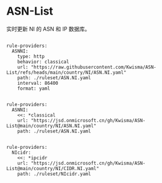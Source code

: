 
# ASN-List

实时更新 NI 的 ASN 和 IP 数据库。

<pre><code class="language-javascript">
rule-providers:
  ASNNI:
    type: http
    behavior: classical
    url: "https://raw.githubusercontent.com/Kwisma/ASN-List/refs/heads/main/country/NI/ASN.NI.yaml"
    path: ./ruleset/ASN.NI.yaml
    interval: 86400
    format: yaml
</code></pre>

<pre><code class="language-javascript">
rule-providers:
  ASNNI:
    <<: *classical
    url: "https://jsd.onmicrosoft.cn/gh/Kwisma/ASN-List@main/country/NI/ASN.NI.yaml"
    path: ./ruleset/ASN.NI.yaml
</code></pre>

<pre><code class="language-javascript">
rule-providers:
  NIcidr:
    <<: *ipcidr
    url: "https://jsd.onmicrosoft.cn/gh/Kwisma/ASN-List@main/country/NI/CIDR.NI.yaml"
    path: ./ruleset/NIcidr.yaml
</code></pre>
